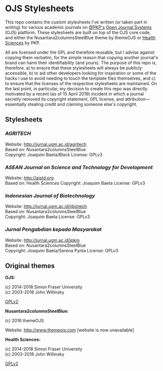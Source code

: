 # OJS Stylesheets

This repo contains the custom stylesheets I've written (or taken part in writing) for various academic journals on [@PKP's](https://github.com/pkp) [Open Journal Systems](https://github.com/pkp/ojs) (OJS) platform. These stylesheets are built on top of the OJS core code, and either the Nusantara2columnsSteelBlue theme by themeOJS or [Health Sciences](https://github.com/pkp/healthSciences) by PKP.

All are licensed under the GPL and therefore reusable, but I advise against copying them verbatim, for the simple reason that copying another journal's brand can harm their identifiability (and yours). The purpose of this repo is, therefore, a) to ensure that these stylesheets will always be publicly accessible, b) to aid other developers looking for inspiration or some of the hacks I use to avoid needing to touch the template files themselves, and c) to ensure that the licenses of the respective stylesheets are maintained. On the last point, in particular, my decision to create this repo was directly motivated by a recent (as of 15 April 2019) incident in which a journal secretly removed its copyright statement, GPL license, and attribution—essentially stealing credit and claiming someone else's copyright.

## Stylesheets

### _AGRITECH_

Website: http://jurnal.ugm.ac.id/agritech  
Based on: Nusantara2columnsSteelBlue  
Copyright: Joaquim Baeta/Black
License: GPLv3

### _ASEAN Journal on Science and Technology for Development_

Website: http://ajstd.org  
Based on: Health Sciences
Copyright: Joaquim Baeta
License: GPLv3

### _Indonesian Journal of Biotechnology_

Website: http://jurnal.ugm.ac.id/ijbiotech  
Based on: Nusantara2columnsSteelBlue  
Copyright: Joaquim Baeta
License: GPLv3

### _Jurnal Pengabdian kepada Masyarakat_

Website: http://jurnal.ugm.ac.id/jpkm  
Based on: Nusantara2columnsSteelBlue  
Copyright: Joaquim Baeta/Serena Pynta
License: GPLv3

## Original themes

**OJS:**

(c) 2014-2018 Simon Fraser University  
(c) 2003-2018 John Willinsky
 
[GPLv2](https://github.com/pkp/ojs/blob/master/docs/COPYING)

**Nusantara2columnsSteelBlue:**

(c) 2016 themeOJS

Website: http://www.themeojs.com [website is now unavailable]

**Health Sciences:**

(c) 2014-2018 Simon Fraser University  
(c) 2003-2018 John Willinsky

[GPLv2](https://github.com/pkp/ojs/blob/master/docs/COPYING)
